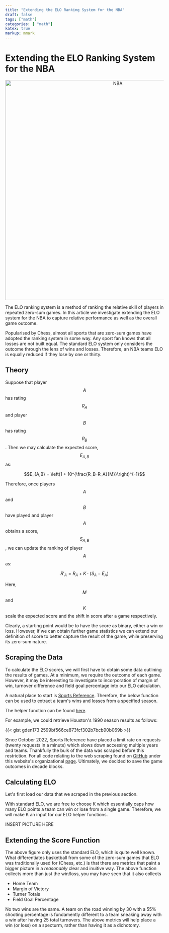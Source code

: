 ```yaml
---
title: "Extending the ELO Ranking System for the NBA"
draft: false 
tags: ["math"]
categories: [ "math"]
katex: true
markup: mmark
---
```


# Extending the ELO Ranking System for the NBA

<div style="text-align: center;">
<img src="/nba_giannis.png" alt="NBA" width="700"/>
</div>

The ELO ranking system is a method of ranking the relative skill of players in repeated zero-sum games. In this article we investigate extending the ELO system for the NBA to capture relative performance as well as the overall game outcome.

Popularised by Chess, almost all sports that are zero-sum games have adopted the ranking system in some way. Any sport fan knows that all losses are not built equal.  The standard ELO system only considers the outcome through the lens of wins and losses. Therefore, an NBA teams ELO is equally reduced if they lose by one or thirty.

## Theory

Suppose that player $$A$$ has rating $$R_A$$ and player $$B$$ has rating
$$R_B$$. Then we may calculate the expected score, $$E_{A,B}$$ as:

$$E_{A,B} = \left(1 + 10^{\frac{R_B-R_A}{M}}\right)^{-1}$$

Therefore, once players $$A$$ and $$B$$ have played and player $$A$$ obtains a
score, $$S_{A,B}$$, we can update the ranking of player $$A$$ as:

$$R'_A = R_A + K \cdot (S_A - E_A) $$

Here, $$M$$ and $$K$$ scale the expected score and the shift in score after a
game respectively. 

Clearly, a starting point would be to have the score as binary, either a win or
loss. However, if we can obtain further game statistics  we can extend our
definition of score to better capture the result of the game, while preserving
its zero-sum nature. 

## Scraping the Data

To calculate the ELO scores, we will first have to obtain some data outlining the results of games. At a minimum, we require the outcome of each game. However, it may be interesting to investigate to incorporation of margin of win, turnover difference and field goal percentage into our ELO calculation. 

A natural place to start is [Sports Reference](https://www.sports-reference.com/). Therefore, the below function can be used to extract a team's wins and losses from a specified season.

<script 
src="https://emgithub.com/embed-v2.js?target=https%3A%2F%2Fgithub.com%2Fjacaranda-analytics%2FNBA-ELO%2Fblob%2Fmain%2Fwordpress-examples%2Fget_team_stats_me.py&style=github-dark&type=code&showBorder=on&showLineNumbers=on&showFileMeta=on&showFullPath=on&showCopy=on&fetchFromJsDelivr=on.md">
</script>

The helper function can be found [here](https://github.com/jacaranda-analytics/NBA-ELO/blob/main/src/functions.py).

For example, we could retrieve Houston's 1990 season results as follows:

{{< gist gden173 2599bf566ce873fcf302b7bcb90b069b  >}}

Since October 2022, Sports Reference have placed a limit rate on requests (twenty requests in a minute) which slows down accessing multiple years and teams. Thankfully the bulk of the data was scraped before this restriction. For all code relating to the web scraping found on [GitHub](https://github.com/jacaranda-analytics/NBA-ELO/blob/main/src/nba-extract.ipynb) under this website's organizational [page](https://github.com/jacaranda-analytics). Ultimately, we decided to save the game outcomes in decade blocks.

## Calculating ELO

Let's first load our data that we scraped in the previous section.

<script
 src="https://emgithub.com/embed-v2.js?target=https%3A%2F%2Fgithub.com%2Fjacaranda-analytics%2FNBA-ELO%2Fblob%2Fmain%2Fwordpress-examples%2Fload-data.py&style=github-dark&type=code&showBorder=on&showLineNumbers=on&showFileMeta=on&showFullPath=on&showCopy=on&fetchFromJsDelivr=on.md">
 </script>

With standard ELO, we are free to choose K which essentially caps how many ELO points a team can win or lose from a single game. Therefore, we will make K an input for our ELO helper functions. 

<script 
src="https://emgithub.com/embed-v2.js?target=https%3A%2F%2Fgithub.com%2Fjacaranda-analytics%2FNBA-ELO%2Fblob%2Fmain%2Fwordpress-examples%2Finitialise-elo.py&style=github-dark&type=code&showBorder=on&showLineNumbers=on&showFileMeta=on&showFullPath=on&showCopy=on&fetchFromJsDelivr=on.md">
</script>


INSERT PICTURE HERE

## Extending the Score Function

The above figure only uses the standard ELO, which is quite well known. What differentiates basketball from some of the zero-sum games that ELO was traditionally used for (Chess, etc.) is that there are metrics that paint a bigger picture in a *reasonably* clear and inuitive way. The above function collects more than just the win/loss, you may have seen that it also collects

- Home Team
- Margin of Victory
- Turner Totals 
- Field Goal Percentage

No two wins are the same. A team on the road winning by 30 with a 55% shooting percentage is fundamently different to a team sneaking away with a win after having 25 total turnovers. The above metrics will help place a win (or loss) on a specturm, rather than having it as a dichotomy. 
